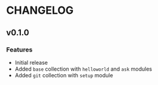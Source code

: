 # CHANGELOG

## v0.1.0

### Features

- Initial release
- Added `base` collection with `helloworld` and `ask` modules
- Added `git` collection with `setup` module

